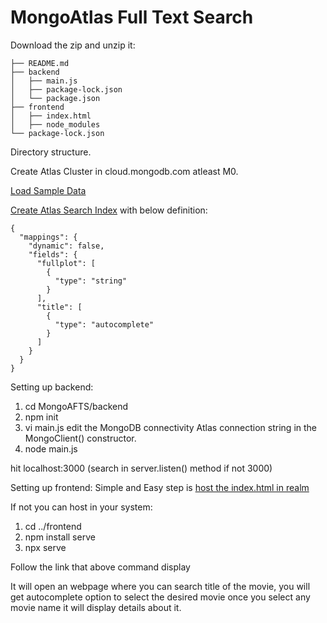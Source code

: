 # MongoAtlas Full Text Search

Download the zip and unzip it:
```
├── README.md
├── backend
│   ├── main.js
│   ├── package-lock.json
│   └── package.json
├── frontend
│   ├── index.html
│   ├── node_modules
└── package-lock.json
```
Directory structure.

Create Atlas Cluster in cloud.mongodb.com atleast M0.

[Load Sample Data](https://docs.atlas.mongodb.com/sample-data/#load-sample-data)

[Create Atlas Search Index](https://docs.atlas.mongodb.com/reference/atlas-search/create-index/) with below definition:
```
{
  "mappings": {
    "dynamic": false,
    "fields": {
      "fullplot": [
        {
          "type": "string"
        }
      ],
      "title": [
        {
          "type": "autocomplete"
        }
      ]
    }
  }
}
```

Setting up backend:
1. cd MongoAFTS/backend
2. npm init
3. vi main.js
edit the MongoDB connectivity Atlas connection string in the MongoClient() constructor.
4. node main.js

hit localhost:3000 (search in server.listen() method if not 3000)

Setting up frontend:
Simple and Easy step is [host the index.html in realm](https://docs.mongodb.com/realm/hosting/host-a-single-page-application/)

If not you can host in your system:
1. cd ../frontend
2. npm install serve
3. npx serve

Follow the link that above command display

It will open an webpage where you can search title of the movie, you will get autocomplete option to select the desired movie 
once you select any movie name it will display details about it.



